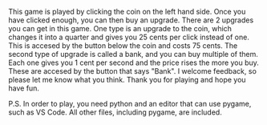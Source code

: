 This game is played by clicking the coin on the left hand side. Once you have clicked enough, you can then buy an upgrade. 
There are 2 upgrades you can get in this game. One type is an upgrade to the coin, which changes it into a quarter and 
gives you 25 cents per click instead of one. This is accesed by the button below the coin and costs 75 cents. The second
type of upgrade is called a bank, and you can buy multiple of them. Each one gives you 1 cent per second and the price 
rises the more you buy. These are accesed by the button that says "Bank". I welcome feedback, so please let me know what you think. Thank you for playing and hope you have fun.

P.S. In order to play, you need python and an editor that can use pygame, such as VS Code. All other files, including pygame, are included.
